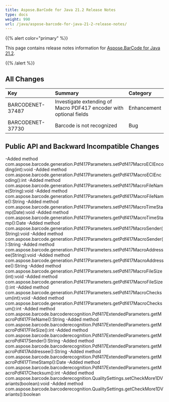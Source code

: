 ```yaml
---
title: Aspose.BarCode for Java 21.2 Release Notes
type: docs
weight: 990
url: /java/aspose-barcode-for-java-21-2-release-notes/
---
```


{{% alert color="primary" %}}

This page contains release notes information for [Aspose.BarCode for Java 21.2](https://downloads.aspose.com/barcode/java/new-releases/aspose.barcode-for-java-21.2/).

{{% /alert %}}
## **All Changes**

|**Key**|**Summary**|**Category**|
| :- | :- | :- |
|BARCODENET-37487|Investigate extending of Macro PDF417 encoder with optional fields|Enhancement|
|BARCODENET-37730|Barcode is not recognized|Bug|

## **Public API and Backward Incompatible Changes**
-Added method com.aspose.barcode.generation.Pdf417Parameters.setPdf417MacroECIEncoding(int):void
-Added method com.aspose.barcode.generation.Pdf417Parameters.getPdf417MacroECIEncoding():int
-Added method com.aspose.barcode.generation.Pdf417Parameters.setPdf417MacroFileName(String):void
-Added method com.aspose.barcode.generation.Pdf417Parameters.getPdf417MacroFileName():String
-Added method com.aspose.barcode.generation.Pdf417Parameters.setPdf417MacroTimeStamp(Date):void
-Added method com.aspose.barcode.generation.Pdf417Parameters.getPdf417MacroTimeStamp():Date
-Added method com.aspose.barcode.generation.Pdf417Parameters.setPdf417MacroSender(String):void
-Added method com.aspose.barcode.generation.Pdf417Parameters.getPdf417MacroSender():String
-Added method com.aspose.barcode.generation.Pdf417Parameters.setPdf417MacroAddressee(String):void
-Added method com.aspose.barcode.generation.Pdf417Parameters.getPdf417MacroAddressee():String
-Added method com.aspose.barcode.generation.Pdf417Parameters.setPdf417MacroFileSize(int):void
-Added method com.aspose.barcode.generation.Pdf417Parameters.getPdf417MacroFileSize():int
-Added method com.aspose.barcode.generation.Pdf417Parameters.setPdf417MacroChecksum(int):void
-Added method com.aspose.barcode.generation.Pdf417Parameters.getPdf417MacroChecksum():int
-Added method com.aspose.barcode.barcoderecognition.Pdf417ExtendedParameters.getMacroPdf417FileName():String
-Added method com.aspose.barcode.barcoderecognition.Pdf417ExtendedParameters.getMacroPdf417FileSize():int
-Added method com.aspose.barcode.barcoderecognition.Pdf417ExtendedParameters.getMacroPdf417Sender():String
-Added method com.aspose.barcode.barcoderecognition.Pdf417ExtendedParameters.getMacroPdf417Addressee():String
-Added method com.aspose.barcode.barcoderecognition.Pdf417ExtendedParameters.getMacroPdf417TimeStamp():Date
-Added method com.aspose.barcode.barcoderecognition.Pdf417ExtendedParameters.getMacroPdf417Checksum():int
-Added method com.aspose.barcode.barcoderecognition.QualitySettings.setCheckMore1DVariants(boolean):void
-Added method com.aspose.barcode.barcoderecognition.QualitySettings.getCheckMore1DVariants():boolean
